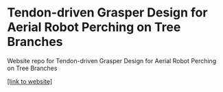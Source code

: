 # Tendon-driven Grasper Design for Aerial Robot Perching on Tree Branches

Website repo for Tendon-driven Grasper Design for Aerial Robot Perching on Tree Branches

[[link to website]](https://aerialroboticsgroup.github.io/branch-perching-project/)
